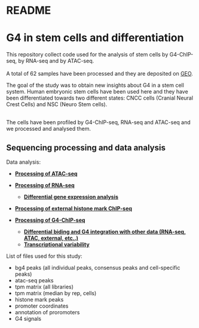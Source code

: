 README
================

G4 in stem cells and differentiation
====================================

This repository collect code used for the analysis of stem cells by G4-ChIP-seq, by RNA-seq and by ATAC-seq. <br /> <br /> A total of 62 samples have been processed and they are deposited on [GEO](https://www.ncbi.nlm.nih.gov/geo/query/acc.cgi?acc=GSE161531).

The goal of the study was to obtain new insights about G4 in a stem cell system. Human embryonic stem cells have been used here and they have been differentiated towards two different states: CNCC cells (Cranial Neural Crest Cells) and NSC (Neuro Stem cells). <br /> <br />

The cells have been profiled by G4-ChIP-seq, RNA-seq and ATAC-seq and we processed and analysed them.

Sequencing processing and data analysis
---------------------------------------

Data analysis:

-   [**Processing of ATAC-seq**](./processing_ATAC_seq.md)

-   [**Processing of RNA-seq**](./processing_RNA_seq.md)

    -   [**Differential gene expression analysis**](./differential_gene_expression_analysis.md)

-   [**Processing of external histone mark ChIP-seq**](./processing_external_chip.md)

-   [**Processing of G4-ChIP-seq**](./processing_G4_chip.md)

    -   [**Differential biding and G4 integration with other data (RNA-seq, ATAC, external, etc..)**](./additional_G4_processing.md)
    -   [**Transcriptional variability**](./transcriptional_variability.md)

List of files used for this study:

-   bg4 peaks (all individual peaks, consensus peaks and cell-specific peaks)
-   atac-seq peaks
-   tpm matrix (all libraries)
-   tpm matrix (median by rep, cells)
-   histone mark peaks
-   promoter coordinates
-   annotation of proromoters
-   G4 signals
